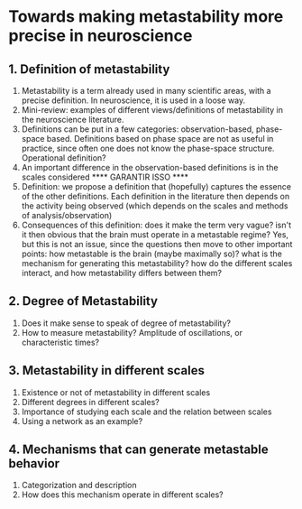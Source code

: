 # Towards making metastability more precise in neuroscience 


## 1. Definition of metastability 
1. Metastability is a term already used in many scientific areas, with a precise definition. In neuroscience, it is used in a loose way.
2. Mini-review: examples of different views/definitions of metastability in the neuroscience literature. 
3. Definitions can be put in a few categories: observation-based, phase-space based. Definitions based on phase space are not as useful in practice, since often one does not know the phase-space structure. Operational definition?
4. An important difference in the observation-based definitions is in the scales considered **** GARANTIR ISSO **** 
4. Definition: we propose a definition that (hopefully) captures the essence of the other definitions. Each definition in the literature then depends on the activity being observed (which depends on the scales and methods of analysis/observation)
5. Consequences of this definition: does it make the term very vague? isn't it then obvious that the brain must operate in a metastable regime? Yes, but this is not an issue, since the questions then move to other important points: how metastable is the brain (maybe maximally so)? what is the mechanism for generating this metastability? how do the different scales interact, and how metastability differs between them?


## 2. Degree of Metastability
1. Does it make sense to speak of degree of metastability?
2. How to measure metastability? Amplitude of oscillations, or characteristic times?

## 3. Metastability in different scales
1. Existence or not of metastability in different scales
2. Different degrees in different scales?
3. Importance of studying each scale and the relation between scales
4. Using a network as an example?

## 4. Mechanisms that can generate metastable behavior
1. Categorization and description
2. How does this mechanism operate in different scales?


